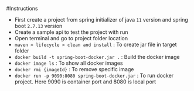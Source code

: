  #Instructions
- First create a project from spring initializer of java `11` version and spring boot `2.7.13` version
- Create a sample api to test the project with run
- Open terminal and go to project folder location
- `maven > lifecycle > clean and install` : To create jar file in target folder
- `docker build -t spring-boot-docker.jar .` : Build the docker image
- `docker image ls` : To show all docker images
- `docker rmi {imageId}` : To remove specific image
- `docker run -p 9090:8080 spring-boot-docker.jar` : To run docker project. Here 9090 is container port and 8080 is local port

